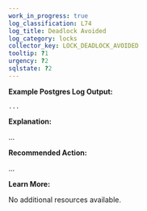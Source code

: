 ```yaml
---
work_in_progress: true
log_classification: L74
log_title: Deadlock Avoided
log_category: locks
collector_key: LOCK_DEADLOCK_AVOIDED
tooltip: ?1
urgency: ?2
sqlstate: ?2
---
```


**Example Postgres Log Output:**

```
...
```

**Explanation:**

...

**Recommended Action:**

...

**Learn More:**

No additional resources available.
